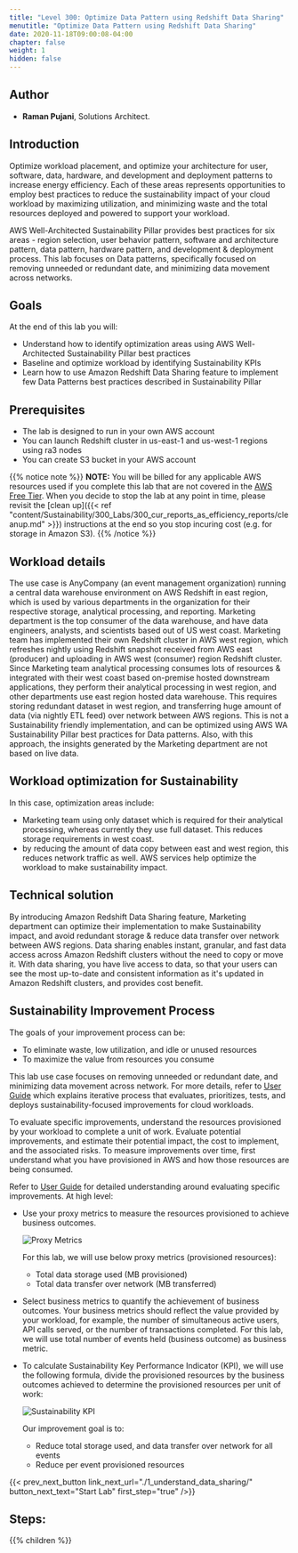 ```yaml
---
title: "Level 300: Optimize Data Pattern using Redshift Data Sharing"
menutitle: "Optimize Data Pattern using Redshift Data Sharing"
date: 2020-11-18T09:00:08-04:00
chapter: false
weight: 1
hidden: false
---
```

## Author

- **Raman Pujani**, Solutions Architect.

## Introduction

Optimize workload placement, and optimize your architecture for user, software, data, hardware, and development and deployment patterns to increase energy efficiency. Each of these areas represents opportunities to employ best practices to reduce the sustainability impact of your cloud workload by maximizing utilization, and minimizing waste and the total resources deployed and powered to support your workload.

AWS Well-Architected Sustainability Pillar provides best practices for six areas - region selection, user behavior pattern, software and architecture pattern, data pattern, hardware pattern, and development & deployment process. This lab focuses on Data patterns, specifically focused on removing unneeded or redundant date, and minimizing data movement across networks.

## Goals
At the end of this lab you will:

* Understand how to identify optimization areas using AWS Well-Architected Sustainability Pillar best practices
* Baseline and optimize workload by identifying Sustainability KPIs
* Learn how to use Amazon Redshift Data Sharing feature to implement few Data Patterns best practices described in Sustainability Pillar

## Prerequisites

* The lab is designed to run in your own AWS account
* You can launch Redshift cluster in us-east-1 and us-west-1 regions using ra3 nodes
* You can create S3 bucket in your AWS account

{{% notice note %}}
**NOTE:** You will be billed for any applicable AWS resources used if you complete this lab that are not covered in the [AWS Free Tier](https://aws.amazon.com/free/).
When you decide to stop the lab at any point in time, please revisit the [clean up]({{< ref "content/Sustainability/300_Labs/300_cur_reports_as_efficiency_reports/cleanup.md" >}}) instructions at the end so you stop incuring cost (e.g. for storage in Amazon S3).
{{% /notice %}}

## Workload details
The use case is AnyCompany (an event management organization) running a central data warehouse environment on AWS Redshift in east region, which is used by various departments in the organization for their respective storage, analytical processing, and reporting. Marketing department is the top consumer of the data warehouse, and have data engineers, analysts, and scientists based out of US west coast. Marketing team has implemented their own Redshift cluster in AWS west region, which refreshes nightly using Redshift snapshot received from AWS east (producer) and uploading in AWS west (consumer) region Redshift cluster. Since Marketing team analytical processing consumes lots of resources & integrated with their west coast based on-premise hosted downstream applications, they perform their analytical processing in west region, and other departments use east region hosted data warehouse. This requires storing redundant dataset in west region, and transferring huge amount of data (via nightly ETL feed) over network between AWS regions. This is not a Sustainability friendly implementation, and can be optimized using AWS WA Sustainability Pillar best practices for Data patterns. Also, with this approach, the insights generated by the Marketing department are not based on live data.

## Workload optimization for Sustainability
In this case, optimization areas include:
* Marketing team using only dataset which is required for their analytical processing, whereas currently they use full dataset. This reduces storage requirements in west coast. 
* by reducing the amount of data copy between east and west region, this reduces network traffic as well. AWS services help optimize the workload to make sustainability impact.

## Technical solution
By introducing Amazon Redshift Data Sharing feature, Marketing department can optimize their implementation to make Sustainability impact, and avoid redundant storage & reduce data transfer over network between AWS regions. Data sharing enables instant, granular, and fast data access across Amazon Redshift clusters without the need to copy or move it. With data sharing, you have live access to data, so that your users can see the most up-to-date and consistent information as it's updated in Amazon Redshift clusters, and provides cost benefit.

## Sustainability Improvement Process
The goals of your improvement process can be:
* To eliminate waste, low utilization, and idle or unused resources
* To maximize the value from resources you consume

This lab use case focuses on removing unneeded or redundant date, and minimizing data movement across network. For more details, refer to [User Guide](https://docs.aws.amazon.com/wellarchitected/latest/sustainability-pillar/improvement-process.html) which explains iterative process that evaluates, prioritizes, tests, and deploys sustainability-focused improvements for cloud workloads.

To evaluate specific improvements, understand the resources provisioned by your workload to complete a unit of work. Evaluate potential improvements, and estimate their potential impact, the cost to implement, and the associated risks. To measure improvements over time, first understand what you have provisioned in AWS and how those resources are being consumed.

Refer to [User Guide](https://docs.aws.amazon.com/wellarchitected/latest/sustainability-pillar/evaluate-specific-improvements.html) for detailed understanding around evaluating specific improvements. At high level:
* Use your proxy metrics to measure the resources provisioned to achieve business outcomes.

  ![Proxy Metrics](/Sustainability/300_optimize_data_pattern_using_redshift_data_sharing/lab-0/images/proxy_metrics_type.png?classes=lab_picture_small)

  For this lab, we will use below proxy metrics (provisioned resources):
    * Total data storage used (MB provisioned)
    * Total data transfer over network (MB transferred)

* Select business metrics to quantify the achievement of business outcomes. Your business metrics should reflect the value provided by your workload, for example, the number of simultaneous active users, API calls served, or the number of transactions completed. For this lab, we will use total number of events held (business outcome) as business metric.

* To calculate Sustainability Key Performance Indicator (KPI), we will use the following formula, divide the provisioned resources by the business outcomes achieved to determine the provisioned resources per unit of work:

    ![Sustainability KPI](/Sustainability/300_optimize_data_pattern_using_redshift_data_sharing/lab-0/images/sustainability_kpi2.png?classes=lab_picture_small)

  Our improvement goal is to:
  * Reduce total storage used, and data transfer over network for all events
  * Reduce per event provisioned resources


{{< prev_next_button link_next_url="./1_understand_data_sharing/" button_next_text="Start Lab" first_step="true" />}}

## Steps:
{{% children  %}}
